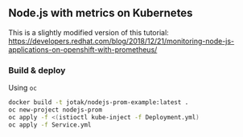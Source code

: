 ## Node.js with metrics on Kubernetes

This is a slightly modified version of this tutorial: https://developers.redhat.com/blog/2018/12/21/monitoring-node-js-applications-on-openshift-with-prometheus/

### Build & deploy

Using `oc`

```bash
docker build -t jotak/nodejs-prom-example:latest .
oc new-project nodejs-prom
oc apply -f <(istioctl kube-inject -f Deployment.yml)
oc apply -f Service.yml
```
